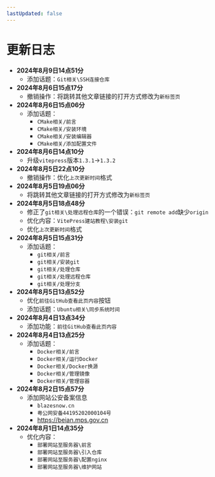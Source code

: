 ```yaml
---
lastUpdated: false
---
```


# 更新日志

- **2024年8月9日14点51分**
  - 添加话题：```Git相关\SSH连接仓库```
- **2024年8月6日15点17分**
  - 撤销操作：将跳转其他文章链接的打开方式修改为```新标签页```
- **2024年8月6日15点06分**
  - 添加话题：
    - ```CMake相关/前言```
    - ```CMake相关/安装环境```
    - ```CMake相关/安装编辑器```
    - ```CMake相关/添加配置文件```
- **2024年8月6日14点10分**
  - 升级```vitepress```版本```1.3.1```->```1.3.2```
- **2024年8月5日22点10分**
    - 撤销操作：优化```上次更新时间```格式
- **2024年8月5日19点06分**
    - 将跳转其他文章链接的打开方式修改为```新标签页```
- **2024年8月5日18点48分**
    - 修正了```git相关\处理远程仓库```的一个错误：```git remote add```缺少```origin```
    - 优化内容：```VitePress建站教程\安装git```
    - 优化```上次更新时间```格式
- **2024年8月5日15点31分**
    - 添加话题：
        - ```git相关/前言```
        - ```git相关/安装git```
        - ```git相关/处理仓库```
        - ```git相关/处理远程仓库```
        - ```git相关/处理分支```
- **2024年8月5日13点52分**
    - 优化```前往GitHub查看此页内容```按钮
    - 添加话题：```Ubuntu相关\同步系统时间```
- **2024年8月4日13点34分**
    - 添加功能：```前往GitHub查看此页内容```
- **2024年8月4日13点25分**
    - 添加话题：
        - ```Docker相关/前言```
        - ```Docker相关/运行Docker```
        - ```Docker相关/Docker换源```
        - ```Docker相关/管理镜像```
        - ```Docker相关/管理容器```
- **2024年8月2日15点57分**
    - 添加网站公安备案信息
        - ```blazesnow.cn```
        - ```粤公网安备44195202000104号```
        - <https://beian.mps.gov.cn>
- **2024年8月1日14点35分**
    - 优化内容：
        - ```部署网站至服务器\前言```
        - ```部署网站至服务器\引入仓库```
        - ```部署网站至服务器\配置nginx```
        - ```部署网站至服务器\维护网站```